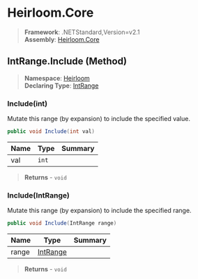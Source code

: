 # Heirloom.Core

> **Framework**: .NETStandard,Version=v2.1  
> **Assembly**: [Heirloom.Core][0]

## IntRange.Include (Method)

> **Namespace**: [Heirloom][0]  
> **Declaring Type**: [IntRange][1]

### Include(int)

Mutate this range (by expansion) to include the specified value.

```cs
public void Include(int val)
```

| Name | Type  | Summary |
|------|-------|---------|
| val  | `int` |         |

> **Returns** - `void`

### Include(IntRange)

Mutate this range (by expansion) to include the specified range.

```cs
public void Include(IntRange range)
```

| Name  | Type          | Summary |
|-------|---------------|---------|
| range | [IntRange][1] |         |

> **Returns** - `void`

[0]: ../../../Heirloom.Core.md
[1]: ../IntRange.md
